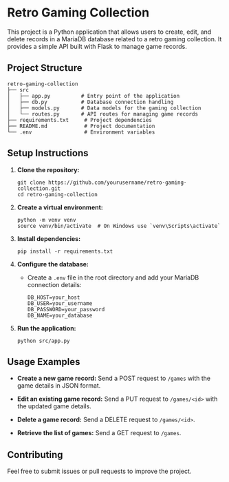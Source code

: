 # Retro Gaming Collection

This project is a Python application that allows users to create, edit, and delete records in a MariaDB database related to a retro gaming collection. It provides a simple API built with Flask to manage game records.

## Project Structure

```
retro-gaming-collection
├── src
│   ├── app.py          # Entry point of the application
│   ├── db.py           # Database connection handling
│   ├── models.py       # Data models for the gaming collection
│   └── routes.py       # API routes for managing game records
├── requirements.txt     # Project dependencies
├── README.md            # Project documentation
└── .env                 # Environment variables
```

## Setup Instructions

1. **Clone the repository:**
   ```
   git clone https://github.com/yourusername/retro-gaming-collection.git
   cd retro-gaming-collection
   ```

2. **Create a virtual environment:**
   ```
   python -m venv venv
   source venv/bin/activate  # On Windows use `venv\Scripts\activate`
   ```

3. **Install dependencies:**
   ```
   pip install -r requirements.txt
   ```

4. **Configure the database:**
   - Create a `.env` file in the root directory and add your MariaDB connection details:
     ```
     DB_HOST=your_host
     DB_USER=your_username
     DB_PASSWORD=your_password
     DB_NAME=your_database
     ```

5. **Run the application:**
   ```
   python src/app.py
   ```

## Usage Examples

- **Create a new game record:**
  Send a POST request to `/games` with the game details in JSON format.

- **Edit an existing game record:**
  Send a PUT request to `/games/<id>` with the updated game details.

- **Delete a game record:**
  Send a DELETE request to `/games/<id>`.

- **Retrieve the list of games:**
  Send a GET request to `/games`.

## Contributing

Feel free to submit issues or pull requests to improve the project.